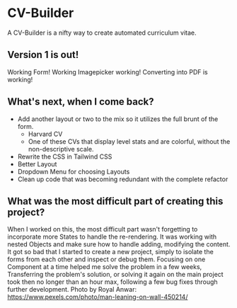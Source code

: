 # CV-Builder 
A CV-Builder is a nifty way to create automated curriculum vitae.
## Version 1 is out!
Working Form!
Working Imagepicker working!
Converting into PDF is working!

## What's next, when I come back?
+ Add another layout or two to the mix so it utilizes the full brunt of the form.
  + Harvard CV
  + One of these CVs that display level stats and are colorful, without the non-descriptive scale.
+ Rewrite the CSS in Tailwind CSS
+ Better Layout
+ Dropdown Menu for choosing Layouts
+ Clean up code that was becoming redundant with the complete refactor

## What was the most difficult part of creating this project?

When I worked on this, the most difficult part wasn't forgetting to incorporate more States to handle the re-rendering.
It was working with nested Objects and make sure how to handle adding, modifying the content.
It got so bad that I started to create a new project,
simply to isolate the forms from each other and inspect or debug them.
Focusing on one Component at a time helped me solve the problem in a few weeks,
Transferring the problem's solution, or solving it again on the main project took then
no longer than an hour max, following a few bug fixes through further development.
Photo by Royal Anwar: https://www.pexels.com/photo/man-leaning-on-wall-450214/
